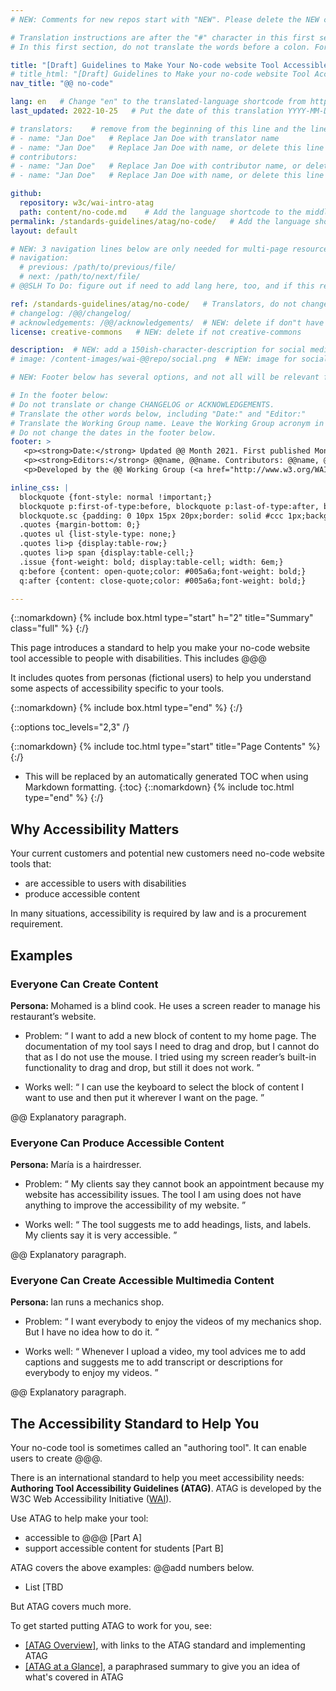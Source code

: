 ```yaml
---
# NEW: Comments for new repos start with "NEW". Please delete the NEW comments. Leave the other comments for translators. Also, search for @@s to replace. For multi-page resources and other frontmatter info, see: https://wai-website-theme.netlify.app/writing/frontmatter/

# Translation instructions are after the "#" character in this first section. They are comments that do not show up in the web page. You do not need to translate the instructions after #.
# In this first section, do not translate the words before a colon. For example, do not translate "title:". Do translate the text after "title:".

title: "[Draft] Guidelines to Make Your No-code website Tool Accessible"
# title_html: "[Draft] Guidelines to Make your no-code website Tool Accessible<br>Get the gist of what your tool needs to support accessible website creation"
nav_title: "@@ no-code"

lang: en   # Change "en" to the translated-language shortcode from https://www.iana.org/assignments/language-subtag-registry/language-subtag-registry
last_updated: 2022-10-25   # Put the date of this translation YYYY-MM-DD (with month in the middle)

# translators:    # remove from the beginning of this line and the lines below: "# " (the hash sign and the space)
# - name: "Jan Doe"   # Replace Jan Doe with translator name
# - name: "Jan Doe"   # Replace Jan Doe with name, or delete this line if not multiple translators
# contributors:
# - name: "Jan Doe"   # Replace Jan Doe with contributor name, or delete this line if none
# - name: "Jan Doe"   # Replace Jan Doe with name, or delete this line if not multiple contributors

github:
  repository: w3c/wai-intro-atag
  path: content/no-code.md    # Add the language shortcode to the middle of the filename, for example: content/index.fr.md
permalink: /standards-guidelines/atag/no-code/   # Add the language shortcode to the end, with no slash at end, for example: /link/to/page/fr
layout: default

# NEW: 3 navigation lines below are only needed for multi-page resources where you have previous and next at the bottom. If so, un-comment them; otherwise delete these lines.
# navigation:
  # previous: /path/to/previous/file/
  # next: /path/to/next/file/
# @@SLH To Do: figure out if need to add lang here, too, and if this replaces "order" from older resources?

ref: /standards-guidelines/atag/no-code/   # Translators, do not change this
# changelog: /@@/changelog/ 
# acknowledgements: /@@/acknowledgements/  # NEW: delete if don"t have a separate acknowledgements page. And delete it in the footer below.
license: creative-commons   # NEW: delete if not creative-commons

description:  # NEW: add a 150ish-character-description for social media   # translate the description
# image: /content-images/wai-@@repo/social.png  # NEW: image for social media

# NEW: Footer below has several options, and not all will be relevant for specific pages. (Ask Shawn if questions.)

# In the footer below:
# Do not translate or change CHANGELOG or ACKNOWLEDGEMENTS.
# Translate the other words below, including "Date:" and "Editor:"
# Translate the Working Group name. Leave the Working Group acronym in English.
# Do not change the dates in the footer below.
footer: >
   <p><strong>Date:</strong> Updated @@ Month 2021. First published Month 20@@. CHANGELOG.</p>
   <p><strong>Editors:</strong> @@name, @@name. Contributors: @@name, @@name, and <a href="https://www.w3.org/groups/wg/@@wg/participants">participants of the @@WG</a>. ACKNOWLEDGEMENTS lists contributors and credits.</p>
   <p>Developed by the @@ Working Group (<a href="http://www.w3.org/WAI/@@/">@@WG</a>). Developed as part of the <a href="https://www.w3.org/WAI/@@/">WAI-@@ project</a>, @@co-funded by the European Commission.</p>

inline_css: |
  blockquote {font-style: normal !important;}
  blockquote p:first-of-type:before, blockquote p:last-of-type:after, blockquote dl:last-of-type:after {content: '' !important;margin-left: 0 !important;}
  blockquote.sc {padding: 0 10px 15px 20px;border: solid #ccc 1px;background: #f0f0f0;color: #000; margin: 0;}
  .quotes {margin-bottom: 0;}
  .quotes ul {list-style-type: none;}
  .quotes li>p {display:table-row;}
  .quotes li>p span {display:table-cell;}
  .issue {font-weight: bold; display:table-cell; width: 6em;}
  q:before {content: open-quote;color: #005a6a;font-weight: bold;}
  q:after {content: close-quote;color: #005a6a;font-weight: bold;}

---
```


{::nomarkdown}
{% include box.html type="start" h="2" title="Summary" class="full" %}
{:/}

This page introduces a standard to help you make your no-code website tool accessible to people with disabilities. This includes @@@

It includes quotes from personas (fictional users) to help you understand some aspects of accessibility specific to your tools.

{::nomarkdown}
{% include box.html type="end" %}
{:/}

{::options toc_levels="2,3" /}

{::nomarkdown}
{% include toc.html type="start" title="Page Contents" %}
{:/}

- This will be replaced by an automatically generated TOC when using Markdown formatting.
{:toc}
{::nomarkdown}
{% include toc.html type="end" %}
{:/}

## Why Accessibility Matters

Your current customers and potential new customers need no-code website tools that:

* are accessible to users with disabilities
* produce accessible content

In many situations, accessibility is required by law and is a procurement requirement.

## Examples

### Everyone Can Create Content

<p class="persona"><strong>Persona: </strong>
 Mohamed is a blind cook. He uses a screen reader to manage his restaurant’s website.
</p>
<div class="quotes">
  <ul>
    <li>
      <p><span class="issue">Problem: </span><span><q>
        I want to add a new block of content to my home page. The documentation of my tool says I need to drag and drop, but I cannot do that as I do not use the mouse. I tried using my screen reader’s built-in functionality to drag and drop, but still it does not work.
      </q></span></p>
    </li>
    <li>
      <p><span class="issue">Works well: </span><span><q>
        I can use the keyboard to select the block of content I want to use and then put it wherever I want on the page.
      </q></span></p>
    </li>
  </ul>
</div>

@@ Explanatory paragraph.

### Everyone Can Produce Accessible Content

<p class="persona"><strong>Persona: </strong>
  María is a hairdresser.
</p>

<div class="quotes">
  <ul>
    <li>
      <p><span class="issue">Problem: </span><span><q>
        My clients say they cannot book an appointment because my website has accessibility issues. The tool I am using does not have anything to improve the accessibility of my website.
      </q></span></p>
    </li>
    <li>
      <p><span class="issue">Works well: </span><span><q>
        The tool suggests me to add headings, lists, and labels. My clients say it is very accessible.
      </q></span></p>
    </li>
  </ul>
</div>

@@ Explanatory paragraph.

### Everyone Can Create Accessible Multimedia Content

<p class="persona"><strong>Persona: </strong>
  Ian runs a mechanics shop.
</p>
<div class="quotes">
  <ul>
    <li>
      <p><span class="issue">Problem: </span><span><q>
        I want everybody to enjoy the videos of my mechanics shop. But I have no idea how to do it.
      </q></span></p>
    </li>
    <li>
      <p><span class="issue">Works well: </span><span><q>
        Whenever I upload a video, my tool advices me to add captions and suggests me to add transcript or descriptions for everybody to enjoy my videos.
      </q></span></p>
    </li>
  </ul>
</div>

@@ Explanatory paragraph.

## The Accessibility Standard to Help You

Your no-code tool is sometimes called an "authoring tool". It can enable users to create @@@.

There is an international standard to help you meet accessibility needs: **Authoring Tool Accessibility Guidelines (ATAG)**. ATAG is developed by the W3C Web Accessibility Initiative ([WAI](/WAI/)).

Use ATAG to help make your tool:

* accessible to @@@ [Part A]
* support accessible content for students [Part B]

ATAG covers the above examples: @@add numbers below.

* List [TBD

But ATAG covers much more.

To get started putting ATAG to work for you, see:

* [[ATAG Overview]](/standards-guidelines/atag/), with links to the ATAG standard and implementing ATAG
* [[ATAG at a Glance]](/standards-guidelines/atag/glance/), a paraphrased summary to give you an idea of what's covered in ATAG

